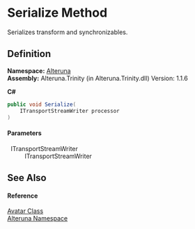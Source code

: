 # Serialize Method


Serializes transform and synchronizables.



## Definition
**Namespace:** <a href="N_Alteruna">Alteruna</a>  
**Assembly:** Alteruna.Trinity (in Alteruna.Trinity.dll) Version: 1.1.6

**C#**
``` C#
public void Serialize(
	ITransportStreamWriter processor
)
```



#### Parameters
<dl><dt>  ITransportStreamWriter</dt><dd>ITransportStreamWriter</dd></dl>

## See Also


#### Reference
<a href="T_Alteruna_Avatar">Avatar Class</a>  
<a href="N_Alteruna">Alteruna Namespace</a>  
